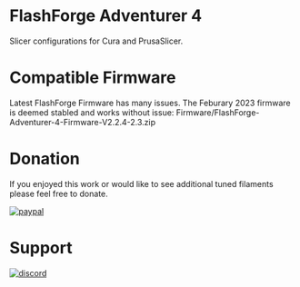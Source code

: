 # FlashForge Adventurer 4
Slicer configurations for Cura and PrusaSlicer.

# Compatible Firmware
Latest FlashForge Firmware has many issues.  The Feburary 2023 firmware is deemed stabled and works without issue:
Firmware/FlashForge-Adventurer-4-Firmware-V2.2.4-2.3.zip

# Donation
If you enjoyed this work or would like to see additional tuned filaments please feel free to donate.

[![paypal](https://www.paypalobjects.com/en_US/i/btn/btn_donateCC_LG.gif)](https://www.paypal.com/donate/?hosted_button_id=E4DSQMLR5JUXS)

# Support
[![discord](https://theme.zdassets.com/theme_assets/678183/cc59daa07820943e943c2fc283b9079d7003ff76.svg)](https://discord.gg/rRzp63MJtu_)
